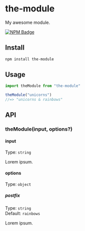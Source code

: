 # the-module

My awesome module.

[![NPM Badge](https://nodei.co/npm/the-module.png)](https://npmjs.com/package/the-module)

## Install

```sh
npm install the-module
```

## Usage

```js
import theModule from "the-module"

theModule("unicorns")
//=> "unicorns & rainbows"
```

## API

### theModule(input, options?)

#### input

Type: `string`

Lorem ipsum.

#### options

Type: `object`

##### postfix

Type: `string`\
Default: `rainbows`

Lorem ipsum.

